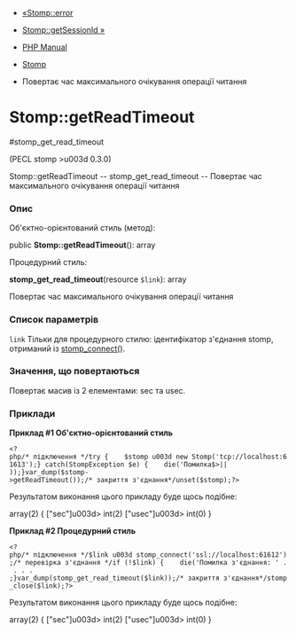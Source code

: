 - [«Stomp::error](stomp.error.md)
- [Stomp::getSessionId »](stomp.getsessionid.md)

- [PHP Manual](index.md)
- [Stomp](class.stomp.md)
- Повертає час максимального очікування операції читання

# Stomp::getReadTimeout

#stomp_get_read_timeout

(PECL stomp \>u003d 0.3.0)

Stomp::getReadTimeout -- stomp_get_read_timeout -- Повертає час
максимального очікування операції читання

### Опис

Об'єктно-орієнтований стиль (метод):

public **Stomp::getReadTimeout**(): array

Процедурний стиль:

**stomp_get_read_timeout**(resource `$link`): array

Повертає час максимального очікування операції читання

### Список параметрів

`link`
Тільки для процедурного стилю: ідентифікатор з'єднання stomp,
отриманий із [stomp_connect()](stomp.construct.md).

### Значення, що повертаються

Повертає масив із 2 елементами: sec та usec.

### Приклади

**Приклад #1 Об'єктно-орієнтований стиль**

`<?php/* підключення */try {    $stomp u003d new Stomp('tcp://localhost:61613');} catch(StompException $e) {    die('Помилка$>|| ));}var_dump($stomp->getReadTimeout());/* закриття з'єднання*/unset($stomp);?> `

Результатом виконання цього прикладу буде щось подібне:

array(2) {
["sec"]u003d>
int(2)
["usec"]u003d>
int(0)
}

**Приклад #2 Процедурний стиль**

` <?php/* підключення */$link u003d stomp_connect('ssl://localhost:61612');/* перевірка з'єднання */if (!$link) {    die('Помилка з'єднання: ' . . . . ;}var_dump(stomp_get_read_timeout($link));/* закриття з'єднання*/stomp_close($link);?> `

Результатом виконання цього прикладу буде щось подібне:

array(2) {
["sec"]u003d>
int(2)
["usec"]u003d>
int(0)
}
